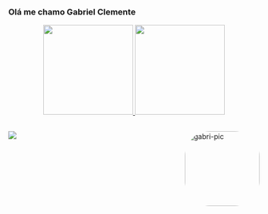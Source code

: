 ### Olá me chamo Gabriel Clemente

<div align="center">
 <a href="https://github.com/gabrielclemnt">
  <img height="180em" src="https://github-readme-stats.vercel.app/api?username=gabrielclemnt&show_icons=true&theme=dracula&include_all_commits=true&count_private=true"/>
  <img height="180em" src="https://github-readme-stats.vercel.app/api/top-langs/?username=gabrielclemnt&layout=compact&langs_count=7&theme=dracula"/>
</div>
  
##
  <div> 
  <a href="https://www.instagram.com/anntoniogabriel/" target="_blank"><img src="https://img.shields.io/badge/-Instagram-%23E4405F?style=for-the-badge&logo=instagram&logoColor=white" target="_blank"></a>
   <img align="right" alt="gabri-pic" height="150" style="border-radius:50px;" src="https://cdn.discordapp.com/attachments/941107915098554380/979426019125653514/Webp.net-gifmaker.gif">
  </div>
  
